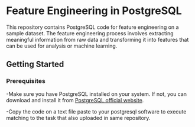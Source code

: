 # Feature Engineering in PostgreSQL

This repository contains PostgreSQL code for feature engineering on a sample dataset. The feature engineering process involves extracting meaningful information from raw data and transforming it into features that can be used for analysis or machine learning.

## Getting Started

### Prerequisites

-Make sure you have PostgreSQL installed on your system. If not, you can download and install it from [PostgreSQL official website](https://www.postgresql.org/download/).

-Copy the code on a text file  paste to your postgresql software to execute matching to the task that also uploaded in same repository.

